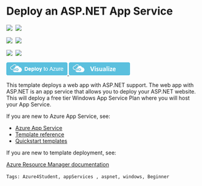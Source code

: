 # Deploy an ASP.NET App Service

<IMG SRC="https://azurequickstartsservice.blob.core.windows.net/badges/101-webapp-windows-ASPNET/PublicLastTestDate.svg" />&nbsp;
<IMG SRC="https://azurequickstartsservice.blob.core.windows.net/badges/101-webapp-windows-ASPNET/PublicDeployment.svg" />&nbsp;

<IMG SRC="https://azurequickstartsservice.blob.core.windows.net/badges/101-webapp-windows-ASPNET/FairfaxLastTestDate.svg" />&nbsp;
<IMG SRC="https://azurequickstartsservice.blob.core.windows.net/badges/101-webapp-windows-ASPNET/FairfaxDeployment.svg" />&nbsp;

<IMG SRC="https://azurequickstartsservice.blob.core.windows.net/badges/101-webapp-windows-ASPNET/BestPracticeResult.svg" />&nbsp;
<IMG SRC="https://azurequickstartsservice.blob.core.windows.net/badges/101-webapp-windows-ASPNET/CredScanResult.svg" />&nbsp;

<a href="https://portal.azure.com/#create/Microsoft.Template/uri/https%3A%2F%2Fraw.githubusercontent.com%2FAzure%2Fazure-quickstart-templates%2Fmaster%2F101-webapp-windows-ASPNET%2Fazuredeploy.json" target="_blank">
    <img src="https://raw.githubusercontent.com/Azure/azure-quickstart-templates/master/1-CONTRIBUTION-GUIDE/images/deploytoazure.png"/>
</a>
<a href="http://armviz.io/#/?load=https%3A%2F%2Fraw.githubusercontent.com%2FAzure%2Fazure-quickstart-templates%2Fmaster%2F101-webapp-windows-ASPNET%2Fazuredeploy.json" target="_blank">
    <img src="https://raw.githubusercontent.com/Azure/azure-quickstart-templates/master/1-CONTRIBUTION-GUIDE/images/visualizebutton.png"/>
</a>

This template deploys a web app with ASP.NET support. The web app with ASP.NET is an app service that allows you to deploy your ASP.NET website. This will deploy a free tier Windows App Service Plan where you will host your App Service.

If you are new to Azure App Service, see:

- [Azure App Service](https://azure.microsoft.com/services/app-service/web/)
- [Template reference](https://docs.microsoft.com/azure/templates/microsoft.web/allversions)
- [Quickstart templates](https://azure.microsoft.com/resources/templates/?resourceType=Microsoft.Compute&pageNumber=1&sort=Popular&term=web+apps)

If you are new to template deployment, see:

[Azure Resource Manager documentation](https://docs.microsoft.com/azure/azure-resource-manager/)

`Tags: Azure4Student, appServices , aspnet, windows, Beginner`
